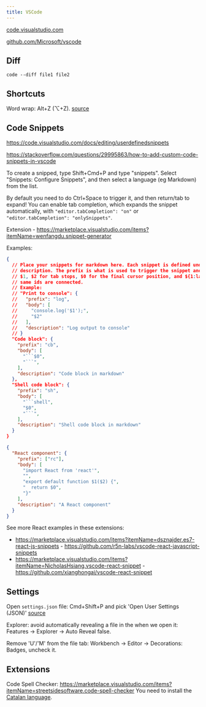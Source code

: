 ```yaml
---
title: VSCode
---
```


[code.visualstudio.com](https://code.visualstudio.com)

[github.com/Microsoft/vscode](https://github.com/Microsoft/vscode)

## Diff

```shell
code --diff file1 file2
```

## Shortcuts

Word wrap: Alt+Z (⌥+Z). [source](https://stackoverflow.com/questions/31025502/how-can-i-switch-word-wrap-on-and-off-in-visual-studio-code)

## Code Snippets

https://code.visualstudio.com/docs/editing/userdefinedsnippets

https://stackoverflow.com/questions/29995863/how-to-add-custom-code-snippets-in-vscode

To create a snipped, type Shift+Cmd+P and type "snippets". Select "Snippets: Configure Snippets", and then select a language (eg Markdown) from the list.

By default you need to do Ctrl+Space to trigger it, and then return/tab to expand! You can enable tab completion, which expands the snippet automatically, with `"editor.tabCompletion": "on"` or `"editor.tabCompletion": "onlySnippets"`.

Extension - https://marketplace.visualstudio.com/items?itemName=wenfangdu.snippet-generator

Examples:

<!-- prettier-ignore -->
```json title="markdown.json"
{
  // Place your snippets for markdown here. Each snippet is defined under a snippet name and has a prefix, body and
  // description. The prefix is what is used to trigger the snippet and the body will be expanded and inserted. Possible variables are:
  // $1, $2 for tab stops, $0 for the final cursor position, and ${1:label}, ${2:another} for placeholders. Placeholders with the
  // same ids are connected.
  // Example:
  // "Print to console": {
  //   "prefix": "log",
  //   "body": [
  //     "console.log('$1');",
  //     "$2"
  //   ],
  //   "description": "Log output to console"
  // }
  "Code block": {
    "prefix": "cb",
    "body": [
      "```$0",
      "```",
    ],
    "description": "Code block in markdown"
  },
  "Shell code block": {
    "prefix": "sh",
    "body": [
      "```shell",
      "$0",
      "```",
    ],
    "description": "Shell code block in markdown"
  }
}
```

<!-- prettier-ignore -->
```json title="javascript.json"
{
  "React component": {
    "prefix": ["rc"],
    "body": [
      "import React from 'react'",
      "",
      "export default function $1($2) {",
      "  return $0",
      "}"
    ],
    "description": "A React component"
  }
}
```

See more React examples in these extensions:

- https://marketplace.visualstudio.com/items?itemName=dsznajder.es7-react-js-snippets - https://github.com/r5n-labs/vscode-react-javascript-snippets
- https://marketplace.visualstudio.com/items?itemName=NicholasHsiang.vscode-react-snippet - https://github.com/xianghongai/vscode-react-snippet

## Settings

Open `settings.json` file: Cmd+Shift+P and pick 'Open User Settings (JSON)' [source](https://stackoverflow.com/questions/65908987/how-can-i-open-visual-studio-codes-settings-json-file)

Explorer: avoid automatically revealing a file in the when we open it: Features → Explorer → Auto Reveal false.

Remove 'U'/'M' from the file tab: Workbench → Editor → Decorations: Badges, uncheck it.

## Extensions

Code Spell Checker: https://marketplace.visualstudio.com/items?itemName=streetsidesoftware.code-spell-checker
You need to install the [Catalan language](https://marketplace.visualstudio.com/items?itemName=streetsidesoftware.code-spell-checker-catalan).

